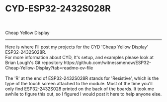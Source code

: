 # CYD-ESP32-2432S028R<br><br>
Cheap Yellow Display
<hr>
Here is where I'll post my projects for the CYD 'Cheap Yellow Display' ESP32-2432S028R.<br>
For more information about CYD, It's setup, and examples please look at Brian Lough's Git repository https://github.com/witnessmenow/ESP32-Cheap-Yellow-Display?tab=readme-ov-file<br><br>
The 'R' at the end of ESP32-2432S028R stands for 'Resistive', which is the type of the touch screen attached to the module. Most of the time you'll only find ESP32-2432S028 printed on the back of the boards. It took me awhile to figure this out, so I figured I would post it here to help anyone else.
